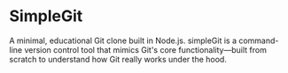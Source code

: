 # SimpleGit
A minimal, educational Git clone built in Node.js. simpleGit is a command-line version control tool that mimics Git's core functionality—built from scratch to understand how Git really works under the hood.
